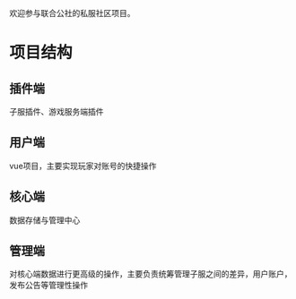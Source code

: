 欢迎参与联合公社的私服社区项目。


# 项目结构
## 插件端
 子服插件、游戏服务端插件
## 用户端
 vue项目，主要实现玩家对账号的快捷操作
## 核心端
 数据存储与管理中心
## 管理端
 对核心端数据进行更高级的操作，主要负责统筹管理子服之间的差异，用户账户，发布公告等管理性操作
